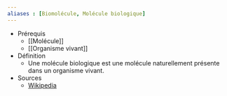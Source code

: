 ```yaml
---
aliases : [Biomolécule, Molécule biologique]
---
```

- Prérequis
	- [[Molécule]]
	- [[Organisme vivant]]
- Définition
	- Une molécule biologique est une molécule naturellement présente dans un organisme vivant.
- Sources
	- [Wikipedia](https://fr.wikipedia.org/wiki/Biomol%C3%A9cule)

